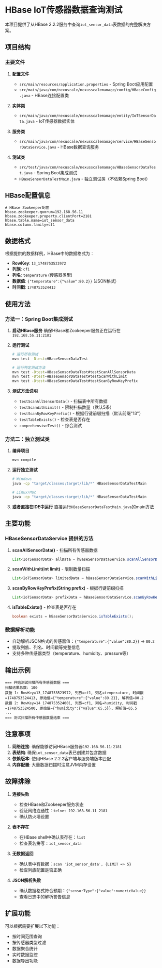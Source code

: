 # HBase IoT传感器数据查询测试

本项目提供了从HBase 2.2.2服务中查询`iot_sensor_data`表数据的完整解决方案。

## 项目结构

### 主要文件

1. **配置文件**
   - `src/main/resources/application.properties` - Spring Boot应用配置
   - `src/main/java/com/nexuscale/nexusscalemanage/config/HBaseConfig.java` - HBase连接配置类

2. **实体类**
   - `src/main/java/com/nexuscale/nexusscalemanage/entity/IoTSensorData.java` - IoT传感器数据实体

3. **服务类**
   - `src/main/java/com/nexuscale/nexusscalemanage/service/HBaseSensorDataService.java` - HBase数据查询服务

4. **测试类**
   - `src/test/java/com/nexuscale/nexusscalemanage/HBaseSensorDataTest.java` - Spring Boot集成测试
   - `HBaseSensorDataTestMain.java` - 独立测试类（不依赖Spring Boot）

## HBase配置信息

```properties
# HBase Zookeeper配置
hbase.zookeeper.quorum=192.168.56.11
hbase.zookeeper.property.clientPort=2181
hbase.table.name=iot_sensor_data
hbase.column.family=cf1
```

## 数据格式

根据提供的数据样例，HBase中的数据格式为：
- **RowKey**: `13_1748753523972`
- **列族**: `cf1`
- **列名**: `temperature` (传感器类型)
- **数据值**: `{"temperature":{"value":80.2}}` (JSON格式)
- **时间戳**: `1748753524413`

## 使用方法

### 方法一：Spring Boot集成测试

1. **启动HBase服务**
   确保HBase和Zookeeper服务正在运行在`192.168.56.11:2181`

2. **运行测试**
   ```bash
   # 运行所有测试
   mvn test -Dtest=HBaseSensorDataTest
   
   # 运行特定测试方法
   mvn test -Dtest=HBaseSensorDataTest#testScanAllSensorData
   mvn test -Dtest=HBaseSensorDataTest#testScanWithLimit
   mvn test -Dtest=HBaseSensorDataTest#testScanByRowKeyPrefix
   ```

3. **测试方法说明**
   - `testScanAllSensorData()` - 扫描表中所有数据
   - `testScanWithLimit()` - 限制扫描数量（默认5条）
   - `testScanByRowKeyPrefix()` - 根据行键前缀扫描（默认前缀"13"）
   - `testTableExists()` - 检查表是否存在
   - `comprehensiveTest()` - 综合测试

### 方法二：独立测试类

1. **编译项目**
   ```bash
   mvn compile
   ```

2. **运行独立测试**
   ```bash
   # Windows
   java -cp "target/classes;target/lib/*" HBaseSensorDataTestMain
   
   # Linux/Mac
   java -cp "target/classes:target/lib/*" HBaseSensorDataTestMain
   ```

3. **或者直接在IDE中运行**
   直接运行`HBaseSensorDataTestMain.java`的main方法

## 主要功能

### HBaseSensorDataService 提供的方法

1. **scanAllSensorData()** - 扫描所有传感器数据
   ```java
   List<IoTSensorData> allData = hBaseSensorDataService.scanAllSensorData();
   ```

2. **scanWithLimit(int limit)** - 限制数量扫描
   ```java
   List<IoTSensorData> limitedData = hBaseSensorDataService.scanWithLimit(10);
   ```

3. **scanByRowKeyPrefix(String prefix)** - 根据行键前缀扫描
   ```java
   List<IoTSensorData> prefixData = hBaseSensorDataService.scanByRowKeyPrefix("13");
   ```

4. **isTableExists()** - 检查表是否存在
   ```java
   boolean exists = hBaseSensorDataService.isTableExists();
   ```

### 数据解析功能

- 自动解析JSON格式的传感器值：`{"temperature":{"value":80.2}}` → `80.2`
- 提取列族、列名、时间戳等完整信息
- 支持多种传感器类型（temperature、humidity、pressure等）

## 输出示例

```
=== 开始测试扫描所有传感器数据 ===
扫描结果总数: 100
数据 1: RowKey=13_1748753523972, 列族=cf1, 列名=temperature, 时间戳=1748753524413, 原始值={"temperature":{"value":80.2}}, 解析值=80.2
数据 2: RowKey=14_1748753524001, 列族=cf1, 列名=humidity, 时间戳=1748753524500, 原始值={"humidity":{"value":65.5}}, 解析值=65.5
...
=== 测试扫描所有传感器数据结束 ===
```

## 注意事项

1. **网络连接**: 确保能够访问HBase服务器`192.168.56.11:2181`
2. **表结构**: 确保`iot_sensor_data`表已创建并包含数据
3. **依赖版本**: 使用HBase 2.2.2客户端与服务端版本匹配
4. **内存配置**: 大量数据扫描时注意JVM内存设置

## 故障排除

1. **连接失败**
   - 检查HBase和Zookeeper服务状态
   - 验证网络连通性：`telnet 192.168.56.11 2181`
   - 确认防火墙设置

2. **表不存在**
   - 在HBase shell中确认表存在：`list`
   - 检查表名拼写：`iot_sensor_data`

3. **无数据返回**
   - 确认表中有数据：`scan 'iot_sensor_data', {LIMIT => 5}`
   - 检查列族配置是否正确

4. **JSON解析失败**
   - 确认数据格式符合预期：`{"sensorType":{"value":numericValue}}`
   - 查看日志中的解析警告信息

## 扩展功能

可以根据需要扩展以下功能：
- 按时间范围查询
- 按传感器类型过滤
- 数据聚合统计
- 实时数据监控
- 数据导出功能 